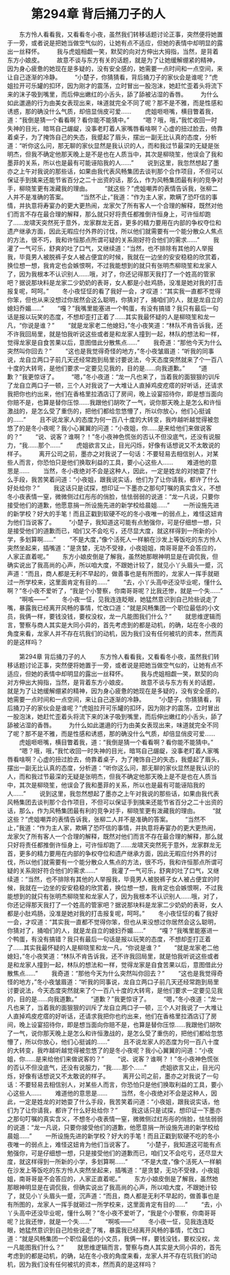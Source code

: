 # 　　第294章 背后捅刀子的人
　　东方怜人看看我，又看看冬小夜，虽然我们转移话题讨论正事，突然便将她置于一旁，或者说是把她当做空气似的，让她有点不适应，但她的表情中却明显的露出一丝释怀。
　　我与虎姐相觑一笑，默契的向对方伸出大拇指，当然，是背着东方小娘皮。
　　故意不谈与东方有关的话题，就是为了让她缓解绷紧的精神，因为身心疲惫的她现在是多疑的，没有安全感的，她需要一点时间和一点空间，来让自己逐渐的冷静。
　　“小楚子，你猜猜看，背后捅刀子的家伙会是谁呢？”虎姐拉开可乐罐的扣环，因为刚才的震荡，立时冒出一股泡沫，她赶忙歪着头将流下来的沫子吸到嘴里，而后伸出嫩红的小舌头，舔了舔被沾湿的香唇。
　　为什么如此邋遢的行为由美女表现出来，味道就完全不同了呢？那不是不雅，而是性感和诱惑，那的确没什么气质，却倍显俏皮可爱……
　　虎姐咂咂嘴，横目瞥着我，道：“我倒是猜一个看看啊？看你能不能猜中。”
　　“嗯？哦，哦，”我忙收回一时失神的目光，暗骂自己龌龊，没事老盯着人家嘴唇看啥啊？心虚的扭过脸去，倚靠着桌子，为了掩饰自己的失态，我蹙起了眉头，摆出一副无比认真的态度，分析道：“听你这么问，那无聊的家伙显然是我认识的人，而和我过节最深的无疑是张明杰，但我不确定他那天晚上是不是也在人质当中，其次是柳晓笙，他误会了我和墨菲的关系，所以也是最有可能诬陷我的人……”
　　说到这里，我忽然想起了墨亦之上午对我说的那些话，如果由我代表风畅集团去谈判那个合作项目，不但可以保证手到擒来还能节省百分之二十出资的话，那么，作为风畅集团最有利的竞争对手，柳晓笙更有泼藏我的理由。
　　“就这些？”虎姐嘲弄的表情告诉我，张柳二人并不是准确的答案。
　　“当然不止，”我道：“作为主人家，欺瞒了恐吓信的事情，并执意将寿宴办的更大更热闹，龙家欠了所有客人一个合理的解释，既然对他们而言不存在最合理的解释，那么就只好将责任都推倒许恒身上，可许恒却跑了……龙啸天突然死于意外，龙家群龙无首，更多的精力要用在内部的争权夺位和遗产继承方面，因此无暇应付外界的讨伐，所以他们就需要有一个能分散众人焦点的方法，很不巧，我和许恒那点所谓可疑的关系刚好符合他们的需求……”
　　我灌了一气可乐，舒爽的吐了口气，又继续道：“当然，也不排除有其他的人举报我，毕竟男人被脱裤子女人被占便宜的时候，我就在一边坐的安安稳稳的欣赏着，换位想一想，我肯定也会嫉恨啊，不过我能想到的就只有张明杰柳晓笙和龙家人了，因为我根本不认识别人……哦，对了，你还记得那天我打了一个姓高的管家吧？据说那块料是龙家二少奶奶的表哥，女人都是小肚鸡肠，没准是她对我的打击报复呢，呵呵。”
　　冬小夜怔怔的看了我好一会，才叹道：“其实我一直都不觉得你笨，但也从来没想过你居然会这么聪明，你猜对了，捅咱们的人，就是龙自立的媳妇乔媚……”
　　“嘎？”我嘴里能塞进一个鸭蛋，有没有搞错？我只有最后一句话是报以玩笑的态度，不想却歪打正着了……其实我最怀疑的人是柳晓笙和龙一凡，“你说是谁？”
　　“就是龙家老二他媳妇，”冬小夜笑道：“林队不肯告诉我，还不许我回局里，就是怕我听说这些或者是和龙家人撞到一起，林队的想法和一样，觉得龙家是自食苦果以后，意图借此分散焦点……”
　　我奇道：“那他今天为什么突然叫你回去？”
　　“这也是我觉得奇怪的地方，”冬小夜皱眉道：“听我的同事说，龙自立两口子前几天还经常跑到局里讨要说法，今天态度突然就来了个一百八十度的大转弯，是他们要求一定要见见我的，目的是……向我道歉。”
　　“道歉？”我更惊讶了。
　　“嗯，”冬小夜道：“龙一凡也来了，当着我的面狠狠的训斥了龙自立两口子一顿，三个人对我说了一大堆让人直掉鸡皮疙瘩的好听话，还请求我把你也约出来，他们在香格里拉酒店订了房间，晚上设宴招待你，即是想当面向你赔不是，也算是替你压惊……我跟他们胡吹了一气，说你那天晚上是怎么和许恒激战的，是怎么受了重伤的，把他们都给忽悠懵了，所以你放心，他们心挺诚的……”
　　且不说龙家人的态度为何一百八十度的大转变，我咋越听越觉得被忽悠了的是冬小夜呢？我小心翼翼的问道：“小夜姐，你……是来给他们来做说客的？”
　　“说、说客？谁啊？！”冬小夜神色慌张的否认不但没底气，还没有说服力，“我……那个……”
　　虎姐欲言又止，目光闪烁，好像有话想说又不太敢说的样子。
　　离开公司之前，墨亦之对我说了一句话：不要轻易去相信别人，对某些人而言，你恐怕只是他们换取利益的工具，要小心这些人……
　　难道他的意思是……
　　当然，冬小夜绝对不会是这种人，因此，一定是姓龙的对她耍了什么手段，我苦笑着问道：“小夜姐，跟我说实话，他们为了让你请我，都许了什么好处给你？”
　　我这话只是试探，想印证一下墨亦之那句叮嘱的真实含义，不想冬小夜表情一窒，微微侧过红彤彤的俏脸，怯怯弱弱的说道：“龙一凡说，只要你接受他们的道歉，他愿意捐一所设施先进的新学校给晨姐……”
　　一所设施先进的新学校？好大的手笔！而且正戳到软硬不吃的冬小夜唯一的弱点上，难怪这妞肯为他们当说客了。
　　“小楚子，我知道这可能有点勉强你，可是仔细想一想，只是接受他们的道歉而已，咱们又不会吃亏，还尽显大度，就这样得到一所新的小学，多划算啊……”
　　“不是大度，”像个活死人一样躺在沙发上等饭吃的东方怜人突然坐起来，插嘴道：“是贪婪，无功不受禄，小夜姐姐，南哥哥是不会答应的，人家正直着呢。”
　　东方小娘皮倒是了解我，虽然她那眼神明显是在调侃我，但确实说出了我高尚的心声，所以咱大度，不跟她计较了，就见小丫头眉头一蹙，沉声道：“而且，商人都是无利不早起的，做善事也是有所图的，龙家人一挥手就砸过一所学校来，这里面肯定有目的……”
　　“去，小丫头高中还没毕业呢，懂什么啊？”冬小夜不爱听了，“我是个小警察，你南哥哥呢？比我还惨，就是一个失……”
　　“啊咳——”
　　冬小夜一怔，见我连连眨眼，她猛然意识到自己险些说走了嘴，暴露我已经离开风畅的事情，忙改口道：“就是风畅集团一个职位最低的小文员，我俩一样，要钱没钱，要权没权，龙一凡能图我们什么？”
　　就思维逻辑而言，警察与商人其实是大同小异的，首先考虑到的都是动机，的确，站在冬小夜的角度来看，龙家人并不存在坑我们的动机，因为我们没有任何被坑的资本，然而真的是这样吗？

　　第294章 背后捅刀子的人
　　东方怜人看看我，又看看冬小夜，虽然我们转移话题讨论正事，突然便将她置于一旁，或者说是把她当做空气似的，让她有点不适应，但她的表情中却明显的露出一丝释怀。
　　我与虎姐相觑一笑，默契的向对方伸出大拇指，当然，是背着东方小娘皮。
　　故意不谈与东方有关的话题，就是为了让她缓解绷紧的精神，因为身心疲惫的她现在是多疑的，没有安全感的，她需要一点时间和一点空间，来让自己逐渐的冷静。
　　“小楚子，你猜猜看，背后捅刀子的家伙会是谁呢？”虎姐拉开可乐罐的扣环，因为刚才的震荡，立时冒出一股泡沫，她赶忙歪着头将流下来的沫子吸到嘴里，而后伸出嫩红的小舌头，舔了舔被沾湿的香唇。
　　为什么如此邋遢的行为由美女表现出来，味道就完全不同了呢？那不是不雅，而是性感和诱惑，那的确没什么气质，却倍显俏皮可爱……
　　虎姐咂咂嘴，横目瞥着我，道：“我倒是猜一个看看啊？看你能不能猜中。”
　　“嗯？哦，哦，”我忙收回一时失神的目光，暗骂自己龌龊，没事老盯着人家嘴唇看啥啊？心虚的扭过脸去，倚靠着桌子，为了掩饰自己的失态，我蹙起了眉头，摆出一副无比认真的态度，分析道：“听你这么问，那无聊的家伙显然是我认识的人，而和我过节最深的无疑是张明杰，但我不确定他那天晚上是不是也在人质当中，其次是柳晓笙，他误会了我和墨菲的关系，所以也是最有可能诬陷我的人……”
　　说到这里，我忽然想起了墨亦之上午对我说的那些话，如果由我代表风畅集团去谈判那个合作项目，不但可以保证手到擒来还能节省百分之二十出资的话，那么，作为风畅集团最有利的竞争对手，柳晓笙更有泼藏我的理由。
　　“就这些？”虎姐嘲弄的表情告诉我，张柳二人并不是准确的答案。
　　“当然不止，”我道：“作为主人家，欺瞒了恐吓信的事情，并执意将寿宴办的更大更热闹，龙家欠了所有客人一个合理的解释，既然对他们而言不存在最合理的解释，那么就只好将责任都推倒许恒身上，可许恒却跑了……龙啸天突然死于意外，龙家群龙无首，更多的精力要用在内部的争权夺位和遗产继承方面，因此无暇应付外界的讨伐，所以他们就需要有一个能分散众人焦点的方法，很不巧，我和许恒那点所谓可疑的关系刚好符合他们的需求……”
　　我灌了一气可乐，舒爽的吐了口气，又继续道：“当然，也不排除有其他的人举报我，毕竟男人被脱裤子女人被占便宜的时候，我就在一边坐的安安稳稳的欣赏着，换位想一想，我肯定也会嫉恨啊，不过我能想到的就只有张明杰柳晓笙和龙家人了，因为我根本不认识别人……哦，对了，你还记得那天我打了一个姓高的管家吧？据说那块料是龙家二少奶奶的表哥，女人都是小肚鸡肠，没准是她对我的打击报复呢，呵呵。”
　　冬小夜怔怔的看了我好一会，才叹道：“其实我一直都不觉得你笨，但也从来没想过你居然会这么聪明，你猜对了，捅咱们的人，就是龙自立的媳妇乔媚……”
　　“嘎？”我嘴里能塞进一个鸭蛋，有没有搞错？我只有最后一句话是报以玩笑的态度，不想却歪打正着了……其实我最怀疑的人是柳晓笙和龙一凡，“你说是谁？”
　　“就是龙家老二他媳妇，”冬小夜笑道：“林队不肯告诉我，还不许我回局里，就是怕我听说这些或者是和龙家人撞到一起，林队的想法和一样，觉得龙家是自食苦果以后，意图借此分散焦点……”
　　我奇道：“那他今天为什么突然叫你回去？”
　　“这也是我觉得奇怪的地方，”冬小夜皱眉道：“听我的同事说，龙自立两口子前几天还经常跑到局里讨要说法，今天态度突然就来了个一百八十度的大转弯，是他们要求一定要见见我的，目的是……向我道歉。”
　　“道歉？”我更惊讶了。
　　“嗯，”冬小夜道：“龙一凡也来了，当着我的面狠狠的训斥了龙自立两口子一顿，三个人对我说了一大堆让人直掉鸡皮疙瘩的好听话，还请求我把你也约出来，他们在香格里拉酒店订了房间，晚上设宴招待你，即是想当面向你赔不是，也算是替你压惊……我跟他们胡吹了一气，说你那天晚上是怎么和许恒激战的，是怎么受了重伤的，把他们都给忽悠懵了，所以你放心，他们心挺诚的……”
　　且不说龙家人的态度为何一百八十度的大转变，我咋越听越觉得被忽悠了的是冬小夜呢？我小心翼翼的问道：“小夜姐，你……是来给他们来做说客的？”
　　“说、说客？谁啊？！”冬小夜神色慌张的否认不但没底气，还没有说服力，“我……那个……”
　　虎姐欲言又止，目光闪烁，好像有话想说又不太敢说的样子。
　　离开公司之前，墨亦之对我说了一句话：不要轻易去相信别人，对某些人而言，你恐怕只是他们换取利益的工具，要小心这些人……
　　难道他的意思是……
　　当然，冬小夜绝对不会是这种人，因此，一定是姓龙的对她耍了什么手段，我苦笑着问道：“小夜姐，跟我说实话，他们为了让你请我，都许了什么好处给你？”
　　我这话只是试探，想印证一下墨亦之那句叮嘱的真实含义，不想冬小夜表情一窒，微微侧过红彤彤的俏脸，怯怯弱弱的说道：“龙一凡说，只要你接受他们的道歉，他愿意捐一所设施先进的新学校给晨姐……”
　　一所设施先进的新学校？好大的手笔！而且正戳到软硬不吃的冬小夜唯一的弱点上，难怪这妞肯为他们当说客了。
　　“小楚子，我知道这可能有点勉强你，可是仔细想一想，只是接受他们的道歉而已，咱们又不会吃亏，还尽显大度，就这样得到一所新的小学，多划算啊……”
　　“不是大度，”像个活死人一样躺在沙发上等饭吃的东方怜人突然坐起来，插嘴道：“是贪婪，无功不受禄，小夜姐姐，南哥哥是不会答应的，人家正直着呢。”
　　东方小娘皮倒是了解我，虽然她那眼神明显是在调侃我，但确实说出了我高尚的心声，所以咱大度，不跟她计较了，就见小丫头眉头一蹙，沉声道：“而且，商人都是无利不早起的，做善事也是有所图的，龙家人一挥手就砸过一所学校来，这里面肯定有目的……”
　　“去，小丫头高中还没毕业呢，懂什么啊？”冬小夜不爱听了，“我是个小警察，你南哥哥呢？比我还惨，就是一个失……”
　　“啊咳——”
　　冬小夜一怔，见我连连眨眼，她猛然意识到自己险些说走了嘴，暴露我已经离开风畅的事情，忙改口道：“就是风畅集团一个职位最低的小文员，我俩一样，要钱没钱，要权没权，龙一凡能图我们什么？”
　　就思维逻辑而言，警察与商人其实是大同小异的，首先考虑到的都是动机，的确，站在冬小夜的角度来看，龙家人并不存在坑我们的动机，因为我们没有任何被坑的资本，然而真的是这样吗？
